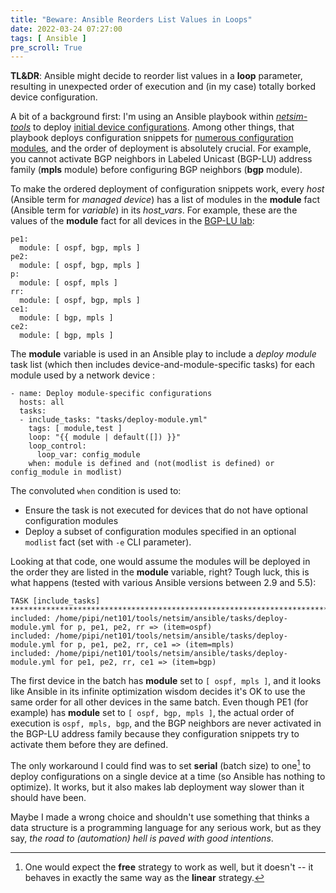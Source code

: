 ```yaml
---
title: "Beware: Ansible Reorders List Values in Loops"
date: 2022-03-24 07:27:00
tags: [ Ansible ]
pre_scroll: True
---
```

**TL&DR**: Ansible might decide to reorder list values in a **loop** parameter, resulting in unexpected order of execution and (in my case) totally borked device configuration.

A bit of a background first: I'm using an Ansible playbook within *[netsim-tools](https://netsim-tools.readthedocs.io/en/latest/)* to deploy [initial device configurations](https://netsim-tools.readthedocs.io/en/latest/netlab/initial.html). Among other things, that playbook deploys configuration snippets for [numerous configuration modules](https://netsim-tools.readthedocs.io/en/latest/modules.html), and the order of deployment is absolutely crucial. For example, you cannot activate BGP neighbors in Labeled Unicast (BGP-LU) address family (**mpls** module) before configuring BGP neighbors (**bgp** module).
<!--more-->
To make the ordered deployment of configuration snippets work, every *host* (Ansible term for *managed device*) has a list of modules in the **module** fact (Ansible term for *variable*) in its *host_vars*. For example, these are the values of the **module** fact for all devices in the [BGP-LU lab](https://github.com/ipspace/netsim-examples/tree/master/MPLS/ldp-bgp-lu):

```
pe1:
  module: [ ospf, bgp, mpls ]
pe2:
  module: [ ospf, bgp, mpls ]
p:
  module: [ ospf, mpls ]
rr:
  module: [ ospf, bgp, mpls ]
ce1:
  module: [ bgp, mpls ]
ce2:
  module: [ bgp, mpls ]
```

The **module** variable is used in an Ansible play to include a *deploy module* task list (which then includes device-and-module-specific tasks) for each module used by a network device :

```
- name: Deploy module-specific configurations
  hosts: all
  tasks:
  - include_tasks: "tasks/deploy-module.yml"
    tags: [ module,test ]
    loop: "{{ module | default([]) }}"
    loop_control:
      loop_var: config_module
    when: module is defined and (not(modlist is defined) or config_module in modlist)
```

The convoluted `when` condition is used to:

* Ensure the task is not executed for devices that do not have optional configuration modules
* Deploy a subset of configuration modules specified in an optional `modlist` fact (set with `-e` CLI parameter).

Looking at that code, one would assume the modules will be deployed in the order they are listed in the **module** variable, right? Tough luck, this is what happens (tested with various Ansible versions between 2.9 and 5.5):

```
TASK [include_tasks] ***************************************************************************************************************
included: /home/pipi/net101/tools/netsim/ansible/tasks/deploy-module.yml for p, pe1, pe2, rr => (item=ospf)
included: /home/pipi/net101/tools/netsim/ansible/tasks/deploy-module.yml for p, pe1, pe2, rr, ce1 => (item=mpls)
included: /home/pipi/net101/tools/netsim/ansible/tasks/deploy-module.yml for pe1, pe2, rr, ce1 => (item=bgp)

```

The first device in the batch has **module** set to `[ ospf, mpls ]`, and it looks like Ansible in its infinite optimization wisdom decides it's OK to use the same order for all other devices in the same batch. Even though PE1 (for example) has **module** set to `[ ospf, bgp, mpls ]`, the actual order of execution is `ospf, mpls, bgp`, and the BGP neighbors are never activated in the BGP-LU address family because they configuration snippets try to activate them before they are defined.

The only workaround I could find was to set **serial** (batch size) to one[^FREE] to deploy configurations on a single device at a time (so Ansible has nothing to optimize). It works, but it also makes lab deployment way slower than it should have been.

Maybe I made a wrong choice and shouldn't use something that thinks a data structure is a programming language for any serious work, but as they say, _the road to (automation) hell is paved with good intentions_.

[^FREE]: One would expect the **free** strategy to work as well, but it doesn't -- it behaves in exactly the same way as the **linear** strategy.
